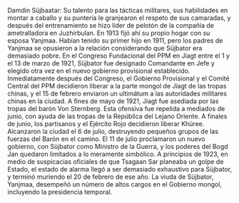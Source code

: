 Damdin Süjbaatar: Su talento para las tácticas militares, sus habilidades en montar a caballo y su puntería le granjearon el respeto de sus camaradas, y después del entrenamiento se hizo líder de pelotón de la compañía de ametralladora en Juzhirbulan. En 1913 fijó ahí su propio hogar con su esposa Yanjmaa. Habían tenido su primer hijo en 1911, pero los padres de Yanjmaa se opusieron a la relación considerando que Süjbator era demasiado pobre. En el Congreso Fundacional del PPM en Jiagt entre el 1 y el 13 de marzo de 1921, Süjbator fue designado Comandante en Jefe y elegido otra vez en el nuevo gobierno provisional establecido. Inmediatamente después del Congreso, el Gobierno Provisional y el Comité Central del PPM decidieron liberar a la parte mongol de Jiagt de las tropas chinas, y el 15 de febrero enviaron un ultimátum a las autoridades militares chinas en la ciudad. A fines de mayo de 1921, Jiagt fue asediada por las tropas del barón Von Sternberg. Esta ofensiva fue repelida a mediados de junio, con ayuda de las tropas de la República del Lejano Oriente. A finales de junio, los partisanos y el Ejército Rojo decidieron liberar Khüree. Alcanzaron la ciudad el 6 de julio, destruyendo pequeños grupos de las fuerzas del Barón en el camino. El 11 de julio proclamaron un nuevo gobierno, con Süjbator como Ministro de la Guerra, y los poderes del Bogd Jan quedaron limitados a lo meramente simbólico. A principios de 1923, en medio de suspicacias oficiales de que Tsagaan Sar planeaba un golpe de Estado, el estado de alarma llegó a ser demasiado exhaustivo para Süjbator, y terminó muriendo el 20 de febrero de ese año. La viuda de Süjbator, Yanjmaa, desempeñó un número de altos cargos en el Gobierno mongol, incluyendo la presidencia temporal.
